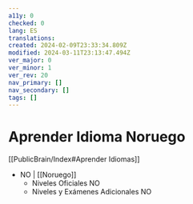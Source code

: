```yaml
---
a11y: 0
checked: 0
lang: ES
translations: 
created: 2024-02-09T23:33:34.809Z
modified: 2024-03-11T23:13:47.494Z
ver_major: 0
ver_minor: 1
ver_rev: 20
nav_primary: []
nav_secondary: []
tags: []
---
```

# Aprender Idioma Noruego

[[PublicBrain/Index#Aprender Idiomas]]

* NO | [[Noruego]]
	* Niveles Oficiales NO
	* Niveles y Exámenes Adicionales NO